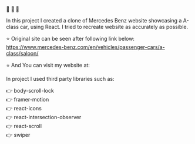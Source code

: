 :red_car: :red_car: :red_car:

In this project I created a clone of Mercedes Benz website showcasing a A-class car, using React.
I tried to recreate website as accurately as possible.

:star: Original site can be seen after following link below:
https://www.mercedes-benz.com/en/vehicles/passenger-cars/a-class/saloon/

:star: And You can visit my website at:


In project I used third party libraries such as:

:point_right: body-scroll-lock <br/>
:point_right: framer-motion <br/>
:point_right: react-icons <br/>
:point_right: react-intersection-observer <br/>
:point_right: react-scroll <br/>
:point_right: swiper <br/>